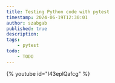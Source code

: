 ```yaml
---
title: Testing Python code with pytest
timestamp: 2024-06-19T12:30:01
author: szabgab
published: true
description:
tags:
    - pytest
todo:
    - TODO
---
```


{% youtube id="I43eplQafcg" %}

